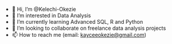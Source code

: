 - 👋 Hi, I’m @Kelechi-Okezie
- 👀 I’m interested in Data Analysis
- 🌱 I’m currently learning Advanced SQL, R and Python
- 💞️ I’m looking to collaborate on freelance data analysis projects
- 📫 How to reach me (email: kayceeokezie@gmail.com)

<!---
Kelechi-Okezie/Kelechi-Okezie is a ✨ special ✨ repository because its `README.md` (this file) appears on your GitHub profile.
You can click the Preview link to take a look at your changes.
--->
